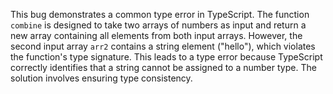 This bug demonstrates a common type error in TypeScript. The function `combine` is designed to take two arrays of numbers as input and return a new array containing all elements from both input arrays.  However, the second input array `arr2` contains a string element ("hello"), which violates the function's type signature.  This leads to a type error because TypeScript correctly identifies that a string cannot be assigned to a number type. The solution involves ensuring type consistency.